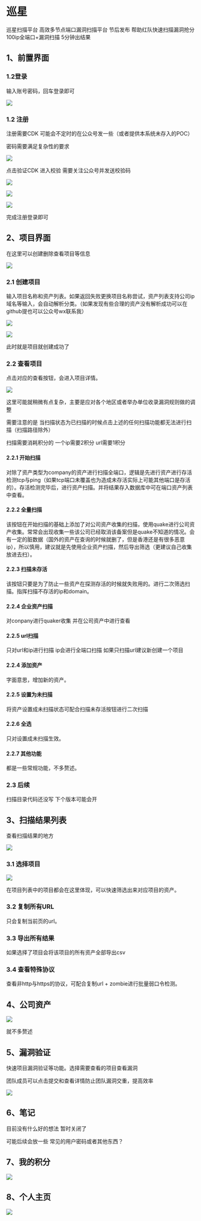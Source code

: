 # 巡星
巡星扫描平台
高效多节点端口漏洞扫描平台 节后发布
帮助红队快速扫描漏洞抢分 100ip全端口+漏洞扫描 5分钟出结果

## 1、前置界面

### 1.2登录

输入账号密码，回车登录即可

![](https://cdn.nlark.com/yuque/0/2025/png/33689649/1759634830113-b17fd021-c3ad-4dd3-927e-1711207c16c3.png)



### 1.2 注册

注册需要CDK 可能会不定时的在公众号发一些（或者提供本系统未存入的POC）

密码需要满足复杂性的要求

![](https://cdn.nlark.com/yuque/0/2025/png/33689649/1759634898231-38827fc6-6ef2-49b4-a951-24960d9a020e.png)

点击验证CDK 进入校验 需要关注公众号并发送校验码

![](https://cdn.nlark.com/yuque/0/2025/png/33689649/1759635099101-dbb4af29-a7b4-4da2-adca-519f890cecbd.png)

![](https://cdn.nlark.com/yuque/0/2025/png/33689649/1759635134832-cefdf40f-3f4a-45d6-b692-cda40961a880.png)

![](https://cdn.nlark.com/yuque/0/2025/png/33689649/1759635152161-23b735be-cc26-4fbf-9d23-a300cc41848f.png)

完成注册登录即可



## 2、项目界面

在这里可以创建删除查看项目等信息

![](https://cdn.nlark.com/yuque/0/2025/png/33689649/1759635302903-0bf1257c-a4b8-46a8-ae00-47f4987a38a5.png)

### 2.1 创建项目

输入项目名称和资产列表。如果返回失败更换项目名称尝试，资产列表支持公司ip域名等输入，会自动解析分类。（如果发现有些合理的资产没有解析成功可以在github提也可以公众号wx联系我）

![](https://cdn.nlark.com/yuque/0/2025/png/33689649/1759635467730-f96e878c-dde0-4586-a61c-4cf86cff4bc6.png)

![](https://cdn.nlark.com/yuque/0/2025/png/33689649/1759635542058-a908156f-cbdc-4ef0-ad97-08cb8c16e027.png)

此时就是项目就创建成功了

### 2.2 查看项目

点击对应的查看按钮，会进入项目详情。

![](https://cdn.nlark.com/yuque/0/2025/png/33689649/1759635632644-1c81ca89-8c83-4472-97a2-367191edccdb.png)

这里可能就稍微有点复杂，主要是应对各个地区或者举办单位收录漏洞规则做的调整

需要注意的是 当扫描状态为已扫描的时候点击上述的任何扫描功能都无法进行扫描（扫描路径除外）

扫描需要消耗积分的 一个ip需要2积分 url需要1积分

#### 2.2.1 开始扫描

对除了资产类型为company的资产进行扫描全端口，逻辑是先进行资产进行存活检测tcp与ping（如果tcp端口未覆盖也为造成未存活实际上可能其他端口是存活的）。存活检测完毕后，进行资产扫描。并将结果存入数据库中可在端口资产列表中查看。

#### 2.2.2 全量扫描

该按钮在开始扫描的基础上添加了对公司资产收集的扫描，使用quake进行公司资产收集。常常会出现收集一些该公司已经取消该备案但是quake不知道的情况。会有一定的脏数据（国外的资产在查询的时候就删了，但是香港还是有很多恶意ip），所以慎用，建议就是先使用企业资产扫描，然后导出筛选（更建议自己收集放进去扫）。

#### 2.2.3  扫描未存活

该按钮只要是为了防止一些资产在探测存活的时候就失败用的。进行二次筛选扫描。指挥扫描不存活的ip和domain。

#### 2.2.4 企业资产扫描

对conpany进行quaker收集 并在公司资产中进行查看

#### 2.2.5 url扫描

只对url和ip进行扫描 ip会进行全端口扫描 如果只扫描url建议新创建一个项目

#### 2.2.4 添加资产

字面意思，增加新的资产。

#### 2.2.5 设置为未扫描

将资产设置成未扫描状态可配合扫描未存活按钮进行二次扫描

#### 2.2.6 全选

只对设置成未扫描生效。

#### 2.2.7 其他功能

都是一些常规功能，不多赘述。

### 2.3 后续

扫描目录代码还没写 下个版本可能会开



## 3、扫描结果列表

查看扫描结果的地方

![](https://cdn.nlark.com/yuque/0/2025/png/33689649/1759637486037-147f92d4-538f-4e4e-842d-c8845dd6264d.png)

### 3.1 选择项目

![](https://cdn.nlark.com/yuque/0/2025/png/33689649/1752126023624-dfaaeaa3-6d2a-4405-b6b5-4b0c0a4c4b53.png)

在项目列表中的项目都会在这里体现，可以快速筛选出来对应项目的资产。

### 3.2 复制所有URL

只会复制当前页的url。

### 3.3 导出所有结果

如果选择了项目会将该项目的所有资产全部导出csv

### 3.4 查看特殊协议

查看非http与https的协议，可配合复制url + zombie进行批量弱口令检测。

## 4、公司资产

![](https://cdn.nlark.com/yuque/0/2025/png/33689649/1759637867742-7923a5fb-3f66-4429-ab6f-e4d0e51778d4.png)

就不多赘述

## 5、漏洞验证

快速项目漏洞验证等功能。选择需要查看的项目查看漏洞

团队成员可以点击提交和查看详情防止团队漏洞交重，提高效率

![](https://cdn.nlark.com/yuque/0/2025/png/33689649/1759637957020-51beee5e-d459-442b-b33e-313729bd75de.png)



## 6、笔记

目前没有什么好的想法 暂时关闭了

可能后续会放一些 常见的用户密码或者其他东西？

## 7、我的积分

![](https://cdn.nlark.com/yuque/0/2025/png/33689649/1759638268039-d6d50ff1-c32a-4156-bf8f-a61c329732a1.png)



## 8、个人主页

![](https://cdn.nlark.com/yuque/0/2025/png/33689649/1759638286800-62b3f48c-e582-40d7-84c5-a5458dff38d8.png)

